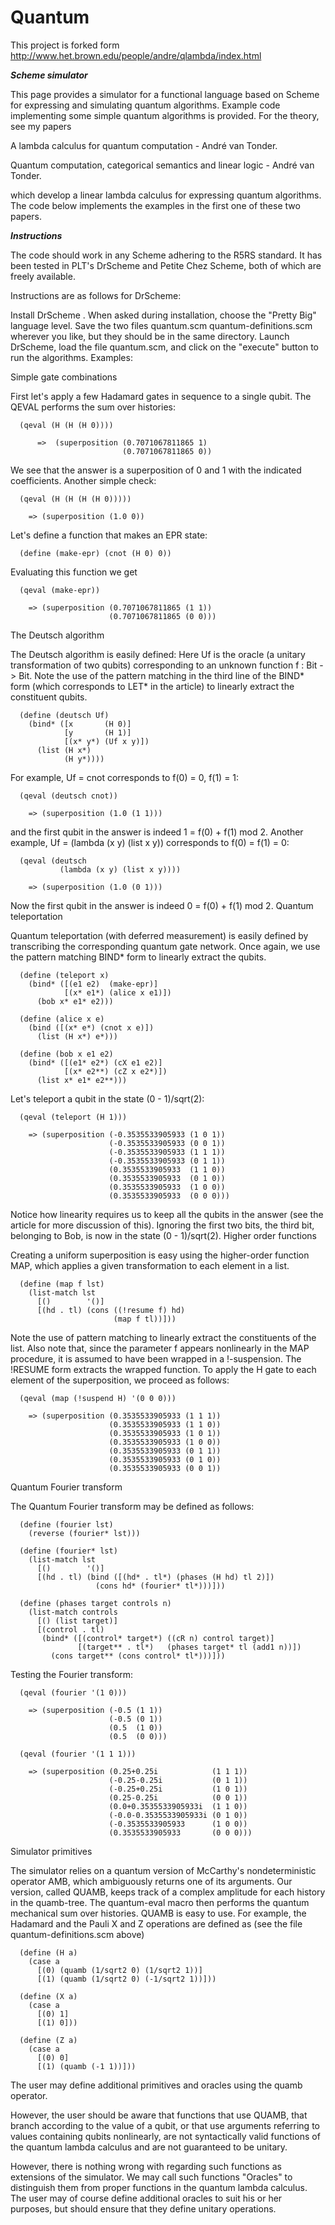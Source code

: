 # Quantum

This project is forked form http://www.het.brown.edu/people/andre/qlambda/index.html


***Scheme simulator***

This page provides a simulator for a functional language based on Scheme for expressing and simulating quantum algorithms. Example code implementing some simple quantum algorithms is provided. For the theory, see my papers

A lambda calculus for quantum computation - André van Tonder.

Quantum computation, categorical semantics and linear logic - André van Tonder.

which develop a linear lambda calculus for expressing quantum algorithms. The code below implements the examples in the first one of these two papers.

***Instructions***

The code should work in any Scheme adhering to the R5RS standard. It has been tested in PLT's DrScheme and Petite Chez Scheme, both of which are freely available.

Instructions are as follows for DrScheme:

Install DrScheme . When asked during installation, choose the "Pretty Big" language level.
Save the two files
quantum.scm
quantum-definitions.scm
wherever you like, but they should be in the same directory.
Launch DrScheme, load the file quantum.scm, and click on the "execute" button to run the algorithms.
Examples:

Simple gate combinations

First let's apply a few Hadamard gates in sequence to a single qubit. The QEVAL performs the sum over histories:
```
  (qeval (H (H (H 0))))

      =>  (superposition (0.7071067811865 1) 
                         (0.7071067811865 0))
```
We see that the answer is a superposition of 0 and 1 with the indicated coefficients. Another simple check:
```
  (qeval (H (H (H (H 0)))))

    => (superposition (1.0 0))
```
Let's define a function that makes an EPR state:
```
  (define (make-epr) (cnot (H 0) 0))
```
Evaluating this function we get
```
  (qeval (make-epr))

    => (superposition (0.7071067811865 (1 1)) 
                      (0.7071067811865 (0 0)))
```
The Deutsch algorithm

The Deutsch algorithm is easily defined: Here Uf is the oracle (a unitary transformation of two qubits) corresponding to an unknown function f : Bit -> Bit. Note the use of the pattern matching in the third line of the BIND* form (which corresponds to LET* in the article) to linearly extract the constituent qubits.
```
  (define (deutsch Uf)
    (bind* ([x       (H 0)]
            [y       (H 1)]
            [(x* y*) (Uf x y)])     
      (list (H x*) 
            (H y*))))
```
For example, Uf = cnot corresponds to f(0) = 0, f(1) = 1:
```
  (qeval (deutsch cnot))

    => (superposition (1.0 (1 1)))
```
and the first qubit in the answer is indeed 1 = f(0) + f(1) mod 2.
Another example, Uf = (lambda (x y) (list x y)) corresponds to f(0) = f(1) = 0:
```
  (qeval (deutsch 
           (lambda (x y) (list x y))))

    => (superposition (1.0 (0 1)))
``` 
Now the first qubit in the answer is indeed 0 = f(0) + f(1) mod 2.
Quantum teleportation

Quantum teleportation (with deferred measurement) is easily defined by transcribing the corresponding quantum gate network. Once again, we use the pattern matching BIND* form to linearly extract the qubits.
```
  (define (teleport x)
    (bind* ([(e1 e2)  (make-epr)]
            [(x* e1*) (alice x e1)])
      (bob x* e1* e2)))

  (define (alice x e)
    (bind ([(x* e*) (cnot x e)])
      (list (H x*) e*)))

  (define (bob x e1 e2)
    (bind* ([(e1* e2*) (cX e1 e2)]
            [(x* e2**) (cZ x e2*)])
      (list x* e1* e2**)))
```
Let's teleport a qubit in the state (0 - 1)/sqrt(2):
```
  (qeval (teleport (H 1)))

    => (superposition (-0.3535533905933 (1 0 1))
                      (-0.3535533905933 (0 0 1))
                      (-0.3535533905933 (1 1 1))
                      (-0.3535533905933 (0 1 1))
                      (0.3535533905933  (1 1 0))
                      (0.3535533905933  (0 1 0))
                      (0.3535533905933  (1 0 0))
                      (0.3535533905933  (0 0 0)))
```
       
Notice how linearity requires us to keep all the qubits in the answer (see the article for more discussion of this). Ignoring the first two bits, the third bit, belonging to Bob, is now in the state (0 - 1)/sqrt(2).
Higher order functions

Creating a uniform superposition is easy using the higher-order function MAP, which applies a given transformation to each element in a list.
```
  (define (map f lst)
    (list-match lst 
      [()        '()] 
      [(hd . tl) (cons ((!resume f) hd) 
                       (map f tl))]))
```
Note the use of pattern matching to linearly extract the constituents of the list. Also note that, since the parameter f appears nonlinearly in the MAP procedure, it is assumed to have been wrapped in a !-suspension. The !RESUME form extracts the wrapped function. To apply the H gate to each element of the superposition, we proceed as follows:
```
  (qeval (map (!suspend H) '(0 0 0)))

    => (superposition (0.3535533905933 (1 1 1))
                      (0.3535533905933 (1 1 0))
                      (0.3535533905933 (1 0 1))
                      (0.3535533905933 (1 0 0))
                      (0.3535533905933 (0 1 1))
                      (0.3535533905933 (0 1 0))
                      (0.3535533905933 (0 0 1))
```
Quantum Fourier transform

The Quantum Fourier transform may be defined as follows:
```   
  (define (fourier lst)
    (reverse (fourier* lst)))

  (define (fourier* lst)
    (list-match lst
      [()        '()]
      [(hd . tl) (bind ([(hd* . tl*) (phases (H hd) tl 2)])
                   (cons hd* (fourier* tl*)))]))

  (define (phases target controls n)
    (list-match controls
      [() (list target)]
      [(control . tl) 
       (bind* ([(control* target*) ((cR n) control target)]
               [(target** . tl*)   (phases target* tl (add1 n))])
         (cons target** (cons control* tl*)))]))
```
Testing the Fourier transform:
```
  (qeval (fourier '(1 0)))

    => (superposition (-0.5 (1 1)) 
                      (-0.5 (0 1)) 
                      (0.5  (1 0)) 
                      (0.5  (0 0)))

  (qeval (fourier '(1 1 1)))

    => (superposition (0.25+0.25i            (1 1 1))
                      (-0.25-0.25i           (0 1 1))
                      (-0.25+0.25i           (1 0 1))
                      (0.25-0.25i            (0 0 1))
                      (0.0+0.3535533905933i  (1 1 0))
                      (-0.0-0.3535533905933i (0 1 0))
                      (-0.3535533905933      (1 0 0))
                      (0.3535533905933       (0 0 0)))
```
    
Simulator primitives

The simulator relies on a quantum version of McCarthy's nondeterministic operator AMB, which ambiguously returns one of its arguments. Our version, called QUAMB, keeps track of a complex amplitude for each history in the quamb-tree. The quantum-eval macro then performs the quantum mechanical sum over histories.
QUAMB is easy to use. For example, the Hadamard and the Pauli X and Z operations are defined as (see the file quantum-definitions.scm above)
```
  (define (H a)
    (case a
      [(0) (quamb (1/sqrt2 0) (1/sqrt2 1))]
      [(1) (quamb (1/sqrt2 0) (-1/sqrt2 1))]))
   
  (define (X a)
    (case a
      [(0) 1]
      [(1) 0]))

  (define (Z a)
    (case a
      [(0) 0]
      [(1) (quamb (-1 1))]))
```
The user may define additional primitives and oracles using the quamb operator.

However, the user should be aware that functions that use QUAMB, that branch according to the value of a qubit, or that use arguments referring to values containing qubits nonlinearly, are not syntactically valid functions of the quantum lambda calculus and are not guaranteed to be unitary.

However, there is nothing wrong with regarding such functions as extensions of the simulator. We may call such functions "Oracles" to distinguish them from proper functions in the quantum lambda calculus. The user may of course define additional oracles to suit his or her purposes, but should ensure that they define unitary operations.
